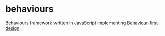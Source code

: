 # behaviours
Behaviours framework written in JavaScript implementing [Behaviour-first-design](https://github.com/ahmedragab/Behaviour-first-design/wiki)
